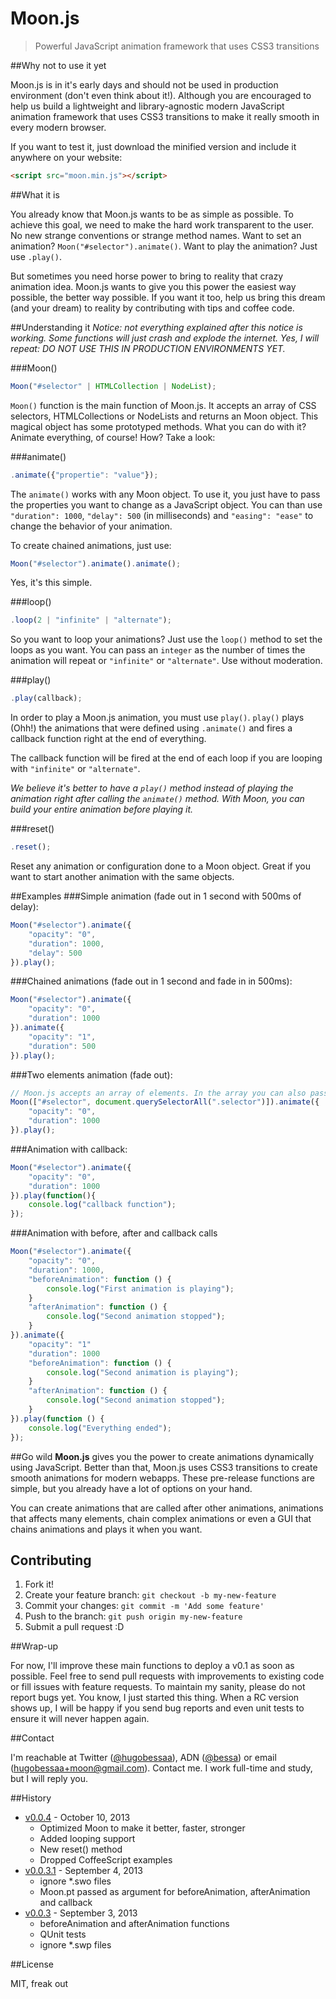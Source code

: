 Moon.js
====

> Powerful JavaScript animation framework that uses CSS3 transitions

##Why not to use it yet

Moon.js is in it's early days and should not be used in production environment (don't even think about it!). Although you are encouraged to help us build a lightweight and library-agnostic modern JavaScript animation framework that uses CSS3 transitions to make it really smooth in every modern browser.

If you want to test it, just download the minified version and include it anywhere on your website:

```html
<script src="moon.min.js"></script>
```

##What it is

You already know that Moon.js wants to be as simple as possible. To achieve this goal, we need to make the hard work transparent to the user. No new strange conventions or strange method names. Want to set an animation? `Moon("#selector").animate()`. Want to play the animation? Just use `.play()`.

But sometimes you need horse power to bring to reality that crazy animation idea. Moon.js wants to give you this power the easiest way possible, the better way possible. If you want it too, help us bring this dream (and your dream) to reality by contributing with tips and coffee code.

##Understanding it
*Notice: not everything explained after this notice is working. Some functions will just crash and explode the internet. Yes, I will repeat: DO NOT USE THIS IN PRODUCTION ENVIRONMENTS YET.*

###Moon()
```javascript
Moon("#selector" | HTMLCollection | NodeList);
```
`Moon()` function is the main function of Moon.js. It accepts an array of CSS selectors, HTMLCollections or NodeLists and returns an Moon object. This magical object has some prototyped methods. What you can do with it? Animate everything, of course! How? Take a look:

###animate()

```javascript
.animate({"propertie": "value"});
```

The `animate()` works with any Moon object. To use it, you just have to pass the properties you want to change as a JavaScript object. You can than use `"duration": 1000`, `"delay": 500` (in milliseconds) and `"easing": "ease"` to change the behavior of your animation.

To create chained animations, just use:
```javascript
Moon("#selector").animate().animate();
```

Yes, it's this simple.

###loop()

```javascript
.loop(2 | "infinite" | "alternate");
```

So you want to loop your animations? Just use the `loop()` method to set the loops as you want. You can pass an `integer` as the number of times the animation will repeat or `"infinite"` or `"alternate"`. Use without moderation.

###play()

```javascript
.play(callback);
```

In order to play a Moon.js animation, you must use `play()`. `play()` plays (Ohh!) the animations that were defined using `.animate()` and fires a callback function right at the end of everything.

The callback function will be fired at the end of each loop if you are looping with `"infinite"` or `"alternate"`.

*We believe it's better to have a `play()` method instead of playing the animation right after calling the `animate()` method. With Moon, you can build your entire animation before playing it.*

###reset()

```javascript
.reset();
```

Reset any animation or configuration done to a Moon object. Great if you want to start another animation with the same objects.

##Examples
###Simple animation (fade out in 1 second with 500ms of delay):

```javascript
Moon("#selector").animate({
    "opacity": "0",
    "duration": 1000,
    "delay": 500
}).play();
```

###Chained animations (fade out in 1 second and fade in in 500ms):

```javascript
Moon("#selector").animate({
    "opacity": "0",
    "duration": 1000
}).animate({
    "opacity": "1",
    "duration": 500
}).play();
```

###Two elements animation (fade out):

```javascript
// Moon.js accepts an array of elements. In the array you can also pass a HTMLCollection or NodeList.
Moon(["#selector", document.querySelectorAll(".selector")]).animate({
    "opacity": "0",
    "duration": 1000
}).play();
```

###Animation with callback:

```javascript
Moon("#selector").animate({
    "opacity": "0",
    "duration": 1000
}).play(function(){
    console.log("callback function");
});
```

###Animation with before, after and callback calls

```javascript
Moon("#selector").animate({
    "opacity": "0",
    "duration": 1000,
    "beforeAnimation": function () {
        console.log("First animation is playing");
    }
    "afterAnimation": function () {
        console.log("Second animation stopped");
    }
}).animate({
    "opacity": "1"
    "duration": 1000
    "beforeAnimation": function () {
        console.log("Second animation is playing");
    }
    "afterAnimation": function () {
        console.log("Second animation stopped");
    }
}).play(function () {
    console.log("Everything ended");
});
```
    

##Go wild
**Moon.js** gives you the power to create animations dynamically using JavaScript. Better than that, Moon.js uses CSS3 transitions to create smooth animations for modern webapps. These pre-release functions are simple, but you already have a lot of options on your hand.

You can create animations that are called after other animations, animations that affects many elements, chain complex animations or even a GUI that chains animations and plays it when you want.

## Contributing

1. Fork it!
2. Create your feature branch: `git checkout -b my-new-feature`
3. Commit your changes: `git commit -m 'Add some feature'`
4. Push to the branch: `git push origin my-new-feature`
5. Submit a pull request :D

##Wrap-up

For now, I'll improve these main functions to deploy a v0.1 as soon as possible. Feel free to send pull requests with improvements to existing code or fill issues with feature requests. To maintain my sanity, please do not report bugs yet. You know, I just started this thing. When a RC version shows up, I will be happy if you send bug reports and even unit tests to ensure it will never happen again.

##Contact

I'm reachable at Twitter ([@hugobessaa](https://twitter.com/hugobessaa)), ADN ([@bessa](https://alpha.app.net/bessa)) or email ([hugobessaa+moon@gmail.com](mailto:hugobessaa+moon@gmail.com)). Contact me. I work full-time and study, but I will reply you.

##History
- [v0.0.4](https://github.com/hugobessaa/moon/releases/tag/v0.0.3.1) - October 10, 2013
    - Optimized Moon to make it better, faster, stronger
    - Added looping support
    - New reset() method
    - Dropped CoffeeScript examples
- [v0.0.3.1](https://github.com/hugobessaa/moon/releases/tag/v0.0.3.1) - September 4, 2013
	- ignore *.swo files
	- Moon.pt passed as argument for beforeAnimation, afterAnimation and
	  callback
- [v0.0.3](https://github.com/hugobessaa/moon/releases/tag/v0.0.3) - September 3, 2013
	- beforeAnimation and afterAnimation functions
	- QUnit tests
	- ignore *.swp files

##License

MIT, freak out
